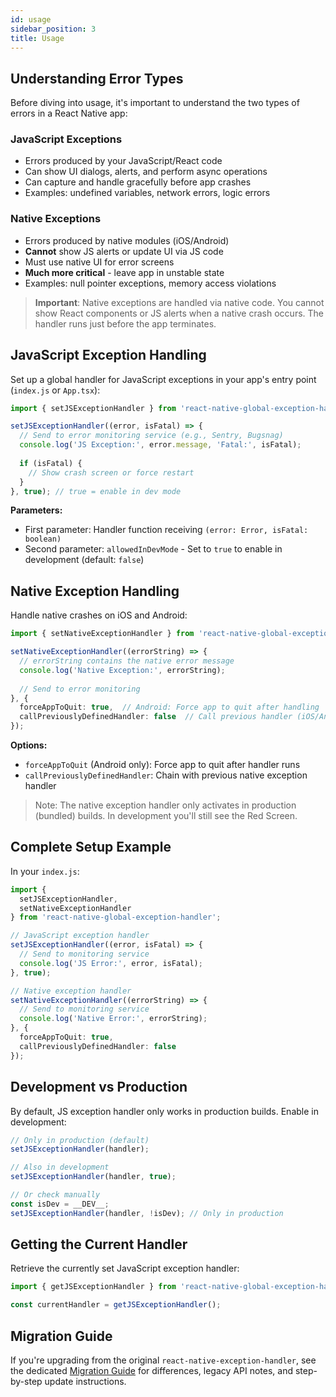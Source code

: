 ```yaml
---
id: usage
sidebar_position: 3
title: Usage
---
```


## Understanding Error Types

Before diving into usage, it's important to understand the two types of errors in a React Native app:

### JavaScript Exceptions

- Errors produced by your JavaScript/React code
- Can show UI dialogs, alerts, and perform async operations
- Can capture and handle gracefully before app crashes
- Examples: undefined variables, network errors, logic errors

### Native Exceptions

- Errors produced by native modules (iOS/Android)
- **Cannot** show JS alerts or update UI via JS code
- Must use native UI for error screens
- **Much more critical** - leave app in unstable state
- Examples: null pointer exceptions, memory access violations

> **Important**: Native exceptions are handled via native code. You cannot show React components or JS alerts when a native crash occurs. The handler runs just before the app terminates.

## JavaScript Exception Handling

Set up a global handler for JavaScript exceptions in your app's entry point (`index.js` or `App.tsx`):

```ts
import { setJSExceptionHandler } from 'react-native-global-exception-handler';

setJSExceptionHandler((error, isFatal) => {
  // Send to error monitoring service (e.g., Sentry, Bugsnag)
  console.log('JS Exception:', error.message, 'Fatal:', isFatal);
  
  if (isFatal) {
    // Show crash screen or force restart
  }
}, true); // true = enable in dev mode
```

**Parameters:**

- First parameter: Handler function receiving `(error: Error, isFatal: boolean)`
- Second parameter: `allowedInDevMode` - Set to `true` to enable in development (default: `false`)

## Native Exception Handling

Handle native crashes on iOS and Android:

```ts
import { setNativeExceptionHandler } from 'react-native-global-exception-handler';

setNativeExceptionHandler((errorString) => {
  // errorString contains the native error message
  console.log('Native Exception:', errorString);
  
  // Send to error monitoring
}, {
  forceAppToQuit: true,  // Android: Force app to quit after handling
  callPreviouslyDefinedHandler: false  // Call previous handler (iOS/Android)
});
```

**Options:**

- `forceAppToQuit` (Android only): Force app to quit after handler runs
- `callPreviouslyDefinedHandler`: Chain with previous native exception handler

> Note: The native exception handler only activates in production (bundled) builds. In development you'll still see the Red Screen.

## Complete Setup Example

In your `index.js`:

```ts
import { 
  setJSExceptionHandler, 
  setNativeExceptionHandler 
} from 'react-native-global-exception-handler';

// JavaScript exception handler
setJSExceptionHandler((error, isFatal) => {
  // Send to monitoring service
  console.log('JS Error:', error, isFatal);
}, true);

// Native exception handler
setNativeExceptionHandler((errorString) => {
  // Send to monitoring service
  console.log('Native Error:', errorString);
}, {
  forceAppToQuit: true,
  callPreviouslyDefinedHandler: false
});

```

## Development vs Production

By default, JS exception handler only works in production builds. Enable in development:

```ts
// Only in production (default)
setJSExceptionHandler(handler);

// Also in development
setJSExceptionHandler(handler, true);

// Or check manually
const isDev = __DEV__;
setJSExceptionHandler(handler, !isDev); // Only in production
```

## Getting the Current Handler

Retrieve the currently set JavaScript exception handler:

```ts
import { getJSExceptionHandler } from 'react-native-global-exception-handler';

const currentHandler = getJSExceptionHandler();
```

## Migration Guide

If you're upgrading from the original `react-native-exception-handler`, see the dedicated [Migration Guide](../migration/migration.md) for differences, legacy API notes, and step-by-step update instructions.
